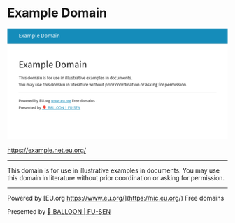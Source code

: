 # Example Domain

![](ogp.png)

<https://example.net.eu.org/>

___

This domain is for use in illustrative examples in documents. You may use this domain in literature without prior coordination or asking for permission.

___

Powered by [EU.org https://www.eu.org/](https://nic.eu.org/) Free domains

Presented by [🎈 BALLOON | FU-SEN](https://balloon.gdn/)
